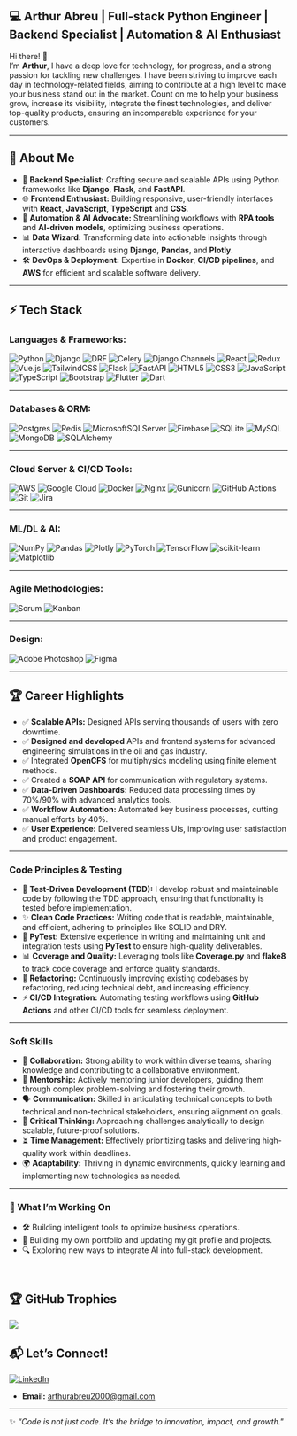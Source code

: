 ## 💻 Arthur Abreu | Full-stack Python Engineer | Backend Specialist | Automation & AI Enthusiast

Hi there! 👋  
I’m **Arthur**, I have a deep love for technology, for progress, and a strong passion for tackling new challenges. I have been striving to improve each day in technology-related fields, aiming to contribute at a high level to make your business stand out in the market. Count on me to help your business grow, increase its visibility,
integrate the finest technologies, and deliver top-quality products, ensuring an incomparable experience for your
customers.

---

## 🚀 About Me

- 🔧 **Backend Specialist:** Crafting secure and scalable APIs using Python frameworks like **Django**, **Flask**, and **FastAPI**.  
- 🌐 **Frontend Enthusiast:** Building responsive, user-friendly interfaces with **React**, **JavaScript**, **TypeScript** and **CSS**.  
- 🤖 **Automation & AI Advocate:** Streamlining workflows with **RPA tools** and **AI-driven models**, optimizing business operations.  
- 📊 **Data Wizard:** Transforming data into actionable insights through interactive dashboards using **Django**, **Pandas**, and **Plotly**.  
- 🛠️ **DevOps & Deployment:** Expertise in **Docker**, **CI/CD pipelines**, and **AWS** for efficient and scalable software delivery.  

---

## ⚡ Tech Stack


### **Languages & Frameworks:**

![Python](https://img.shields.io/badge/python-3670A0?style=for-the-badge&logo=python&logoColor=ffdd54) 
![Django](https://img.shields.io/badge/django-%23092E20.svg?style=for-the-badge&logo=django&logoColor=white) 
![DRF](https://img.shields.io/badge/Django%20Rest%20Framework-%23FF1709.svg?style=for-the-badge&logo=django&logoColor=white) 
![Celery](https://img.shields.io/badge/Celery-%2300C7B7.svg?style=for-the-badge&logo=celery&logoColor=white) 
![Django Channels](https://img.shields.io/badge/Django%20Channels-%23092E20.svg?style=for-the-badge&logo=django&logoColor=white) 
![React](https://img.shields.io/badge/react-%2320232a.svg?style=for-the-badge&logo=react&logoColor=%2361DAFB) 
![Redux](https://img.shields.io/badge/redux-%23593d88.svg?style=for-the-badge&logo=redux&logoColor=white) 
![Vue.js](https://img.shields.io/badge/vue.js-%2335495e.svg?style=for-the-badge&logo=vuedotjs&logoColor=%234FC08D) 
![TailwindCSS](https://img.shields.io/badge/tailwindcss-%2338B2AC.svg?style=for-the-badge&logo=tailwind-css&logoColor=white) 
![Flask](https://img.shields.io/badge/flask-%23000.svg?style=for-the-badge&logo=flask&logoColor=white) 
![FastAPI](https://img.shields.io/badge/FastAPI-005571?style=for-the-badge&logo=fastapi) 
![HTML5](https://img.shields.io/badge/html5-%23E34F26.svg?style=for-the-badge&logo=html5&logoColor=white) 
![CSS3](https://img.shields.io/badge/css3-%231572B6.svg?style=for-the-badge&logo=css3&logoColor=white) 
![JavaScript](https://img.shields.io/badge/javascript-%23323330.svg?style=for-the-badge&logo=javascript&logoColor=%23F7DF1E) 
![TypeScript](https://img.shields.io/badge/typescript-%23007ACC.svg?style=for-the-badge&logo=typescript&logoColor=white) 
![Bootstrap](https://img.shields.io/badge/bootstrap-%238511FA.svg?style=for-the-badge&logo=bootstrap&logoColor=white) 
![Flutter](https://img.shields.io/badge/Flutter-%2302569B.svg?style=for-the-badge&logo=Flutter&logoColor=white) 
![Dart](https://img.shields.io/badge/dart-%230175C2.svg?style=for-the-badge&logo=dart&logoColor=white)

---

### **Databases & ORM:**

![Postgres](https://img.shields.io/badge/postgres-%23316192.svg?style=for-the-badge&logo=postgresql&logoColor=white) 
![Redis](https://img.shields.io/badge/redis-%23DD0031.svg?style=for-the-badge&logo=redis&logoColor=white) 
![MicrosoftSQLServer](https://img.shields.io/badge/Microsoft%20SQL%20Server-CC2927?style=for-the-badge&logo=microsoft%20sql%20server&logoColor=white) 
![Firebase](https://img.shields.io/badge/firebase-%23039BE5.svg?style=for-the-badge&logo=firebase) 
![SQLite](https://img.shields.io/badge/sqlite-%2307405e.svg?style=for-the-badge&logo=sqlite&logoColor=white) 
![MySQL](https://img.shields.io/badge/mysql-4479A1.svg?style=for-the-badge&logo=mysql&logoColor=white) 
![MongoDB](https://img.shields.io/badge/MongoDB-%234ea94b.svg?style=for-the-badge&logo=mongodb&logoColor=white) 
![SQLAlchemy](https://img.shields.io/badge/sqlalchemy-%23F3620B.svg?style=for-the-badge&logo=sqlalchemy&logoColor=white)

---

### **Cloud Server & CI/CD Tools:**

![AWS](https://img.shields.io/badge/AWS-%23FF9900.svg?style=for-the-badge&logo=amazon-aws&logoColor=white) 
![Google Cloud](https://img.shields.io/badge/GoogleCloud-%234285F4.svg?style=for-the-badge&logo=google-cloud&logoColor=white) 
![Docker](https://img.shields.io/badge/docker-%230db7ed.svg?style=for-the-badge&logo=docker&logoColor=white)
![Nginx](https://img.shields.io/badge/nginx-%23009639.svg?style=for-the-badge&logo=nginx&logoColor=white) 
![Gunicorn](https://img.shields.io/badge/gunicorn-%298729.svg?style=for-the-badge&logo=gunicorn&logoColor=white) 
![GitHub Actions](https://img.shields.io/badge/github%20actions-%232671E5.svg?style=for-the-badge&logo=githubactions&logoColor=white) 
![Git](https://img.shields.io/badge/git-%23F05033.svg?style=for-the-badge&logo=git&logoColor=white) 
![Jira](https://img.shields.io/badge/jira-%230A0FFF.svg?style=for-the-badge&logo=jira&logoColor=white) 


---

### **ML/DL & AI:**

![NumPy](https://img.shields.io/badge/numpy-%23013243.svg?style=for-the-badge&logo=numpy&logoColor=white) 
![Pandas](https://img.shields.io/badge/pandas-%23150458.svg?style=for-the-badge&logo=pandas&logoColor=white) 
![Plotly](https://img.shields.io/badge/Plotly-%233F4F75.svg?style=for-the-badge&logo=plotly&logoColor=white) 
![PyTorch](https://img.shields.io/badge/PyTorch-%23EE4C2C.svg?style=for-the-badge&logo=PyTorch&logoColor=white) 
![TensorFlow](https://img.shields.io/badge/TensorFlow-%23FF6F00.svg?style=for-the-badge&logo=TensorFlow&logoColor=white) 
![scikit-learn](https://img.shields.io/badge/scikit--learn-%23F7931E.svg?style=for-the-badge&logo=scikit-learn&logoColor=white) 
![Matplotlib](https://img.shields.io/badge/Matplotlib-%23ffffff.svg?style=for-the-badge&logo=Matplotlib&logoColor=black) 

---

### **Agile Methodologies:**
![Scrum](https://img.shields.io/badge/Scrum-%230C55A5.svg?style=for-the-badge&logo=scrumalliance&logoColor=white) 
![Kanban](https://img.shields.io/badge/Kanban-%231572B6.svg?style=for-the-badge&logo=kanban&logoColor=white) 

---

### **Design:**

![Adobe Photoshop](https://img.shields.io/badge/adobe%20photoshop-%2331A8FF.svg?style=for-the-badge&logo=adobe%20photoshop&logoColor=white) 
![Figma](https://img.shields.io/badge/figma-%23F24E1E.svg?style=for-the-badge&logo=figma&logoColor=white)


---

## 🏆 Career Highlights

- ✅ **Scalable APIs:** Designed APIs serving thousands of users with zero downtime.
- ✅ **Designed and developed** APIs and frontend systems for advanced engineering simulations in the oil and gas industry.  
- ✅ Integrated **OpenCFS** for multiphysics modeling using finite element methods.  
- ✅ Created a **SOAP API** for communication with regulatory systems.  
- ✅ **Data-Driven Dashboards:** Reduced data processing times by 70%/90% with advanced analytics tools.  
- ✅ **Workflow Automation:** Automated key business processes, cutting manual efforts by 40%.  
- ✅ **User Experience:** Delivered seamless UIs, improving user satisfaction and product engagement.  

---



### **Code Principles & Testing**

- 🧪 **Test-Driven Development (TDD):** I develop robust and maintainable code by following the TDD approach, ensuring that functionality is tested before implementation.
- ✨ **Clean Code Practices:** Writing code that is readable, maintainable, and efficient, adhering to principles like SOLID and DRY.
- 🧰 **PyTest:** Extensive experience in writing and maintaining unit and integration tests using **PyTest** to ensure high-quality deliverables.
- 📊 **Coverage and Quality:** Leveraging tools like **Coverage.py** and **flake8** to track code coverage and enforce quality standards.
- 🔄 **Refactoring:** Continuously improving existing codebases by refactoring, reducing technical debt, and increasing efficiency.
- ⚡ **CI/CD Integration:** Automating testing workflows using **GitHub Actions** and other CI/CD tools for seamless deployment.

---

### **Soft Skills**

- 🤝 **Collaboration:** Strong ability to work within diverse teams, sharing knowledge and contributing to a collaborative environment.
- 🌟 **Mentorship:** Actively mentoring junior developers, guiding them through complex problem-solving and fostering their growth.
- 🗣️ **Communication:** Skilled in articulating technical concepts to both technical and non-technical stakeholders, ensuring alignment on goals.
- 🧠 **Critical Thinking:** Approaching challenges analytically to design scalable, future-proof solutions.
- ⏳ **Time Management:** Effectively prioritizing tasks and delivering high-quality work within deadlines.
- 🌍 **Adaptability:** Thriving in dynamic environments, quickly learning and implementing new technologies as needed.

---
          
### 🌱 What I’m Working On

- 🛠️ Building intelligent tools to optimize business operations.
- 🦾 Building my own portfolio and updating my git profile and projects.
- 🔍 Exploring new ways to integrate AI into full-stack development.  


<br/>


## 🏆 GitHub Trophies
![](https://github-profile-trophy.vercel.app/?username=arthurabreu2&theme=radical&no-frame=false&no-bg=false&margin-w=4)

## 📬 Let’s Connect!

[![LinkedIn](https://img.shields.io/badge/LinkedIn-%230077B5.svg?logo=linkedin&logoColor=white)](https://linkedin.com/in/arthur-abreu) 
- **Email:** [arthurabreu2000@gmail.com](mailto:arthurabreu2000@gmail.com)

---

✨ _“Code is not just code. It’s the bridge to innovation, impact, and growth."_  
